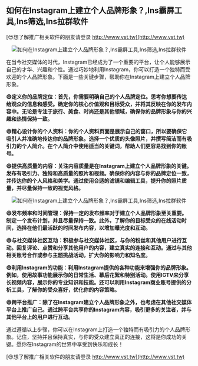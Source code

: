 ## **如何在Instagram上建立个人品牌形象？,Ins霸屏工具,Ins筛选,Ins拉群软件**

[😍想了解推广相关软件的朋友请登录 http://www.vst.tw](http://www.vst.tw)

 <center><img src="https://vst.tw/MP4/tuiguang/png/2.png" alt="如何在Instagram上建立个人品牌形象？,Ins霸屏工具,Ins筛选,Ins拉群软件"></center>

在当今社交媒体的时代，Instagram已经成为了一个重要的平台，让个人能够展示自己的才华、兴趣和个性。通过巧妙地利用Instagram，你可以打造一个独特而受欢迎的个人品牌形象。下面是一些关键步骤，帮助你在Instagram上建立个人品牌形象。

**😄定义你的品牌定位：首先，你需要明确自己的个人品牌定位。思考你想要传达给观众的信息和感受。确定你的核心价值观和目标受众，并将其反映在你的发布内容中。无论是专注于旅行、美食、时尚还是其他领域，确保你的品牌形象与你的兴趣和热情保持一致。**

**😄精心设计你的个人资料：你的个人资料页面是展示自己的窗口，所以要确保它吸引人并准确地传达你的品牌形象。选择一个优质的头像照片，并撰写简洁而有吸引力的个人简介。在个人简介中使用适当的关键词，帮助人们更容易找到你的账号。**

**😄提供高质量的内容：关注内容质量是在Instagram上建立个人品牌形象的关键。发布有吸引力、独特和高质量的照片和视频。确保你的内容与你的品牌定位一致，并传达你的个人风格和美学。通过使用合适的滤镜和编辑工具，提升你的照片质量，并尽量保持一致的视觉风格。**

 <center><img src="https://vst.tw/MP4/tuiguang/png/5.png" alt="如何在Instagram上建立个人品牌形象？,Ins霸屏工具,Ins筛选,Ins拉群软件"></center>

**😄发布频率和时间管理：保持一定的发布频率对于建立个人品牌形象至关重要。制定一个发布计划，并且尽量保持一致。此外，了解你的目标受众的在线活动时间，选择在他们最活跃的时间发布内容，以增加曝光度和互动。**

**😄与社交媒体社区互动：积极参与社交媒体社区，与你的粉丝和其他用户进行互动。回复评论、点赞和分享其他用户的内容，建立真实的连接和互动。通过与其他相关账号合作或参与主题挑战活动，扩大你的影响力和知名度。**

**😄利用Instagram的功能：利用Instagram提供的各种功能来增强你的品牌形象。例如，使用故事功能展示你的日常生活、幕后花絮和特别活动。使用IGTV来分享长视频内容，展示你的专业知识和技能。还可以利用Instagram商业账号提供的分析工具，了解你的受众喜好，优化你的内容策略。**

**😄跨平台推广：除了在Instagram建立个人品牌形象之外，也考虑在其他社交媒体平台上推广自己。通过跨平台共享你的Instagram内容，吸引更多的关注者，并与其他平台上的用户进行互动。**

通过遵循以上步骤，你可以在Instagram上打造一个独特而有吸引力的个人品牌形象。记住，坚持并且保持真实，与你的受众建立真正的连接，这将是你成功的关键。愿你在Instagram的世界中享受到快乐和成长！

[😍想了解推广相关软件的朋友请登录 http://www.vst.tw](http://www.vst.tw)



